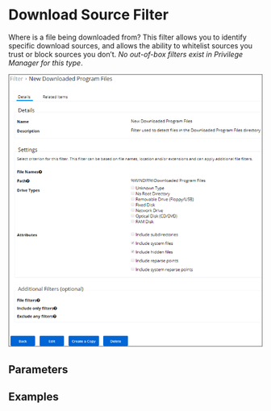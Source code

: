 [title]: # (Download Source Filter)
[tags]: # (filter types)
[priority]: # (2)
# Download Source Filter

Where is a file being downloaded from? This filter allows you to identify specific download sources, and allows the ability to whitelist sources you trust or block sources you don’t. *No out-of-box filters exist in Privilege Manager for this type*.

![download source filter](images/download-source-filter.png)

## Parameters

## Examples
